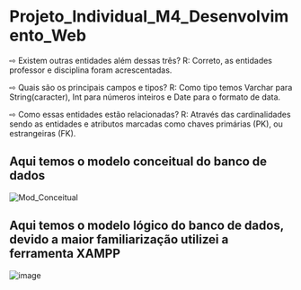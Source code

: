 # Projeto_Individual_M4_Desenvolvimento_Web


 ⇨ Existem outras entidades além dessas três? 
 R: Correto, as entidades professor e disciplina foram acrescentadas. 

 ⇨ Quais são os principais campos e tipos?
 R: Como tipo temos Varchar para String(caracter), Int para números inteiros e Date para o formato de data.

 ⇨ Como essas entidades estão relacionadas?
 R: Através das cardinalidades sendo as entidades e atributos marcadas como chaves primárias (PK), ou estrangeiras (FK).

## Aqui temos o modelo conceitual do banco de dados

![Mod_Conceitual](https://user-images.githubusercontent.com/106356705/222234313-66b95344-6ace-4ae1-a1a2-45f9075ebe09.png)

## Aqui temos o modelo lógico do banco de dados, devido a maior familiarização utilizei a ferramenta XAMPP
![image](https://user-images.githubusercontent.com/106356705/222266249-ed0ecdf3-266c-4d4a-bd29-e31255148803.png)




